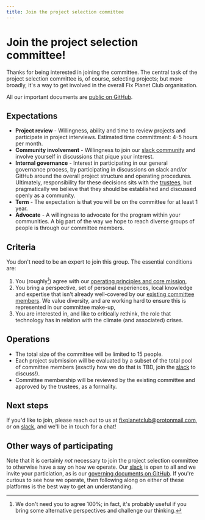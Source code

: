 ```yaml
---
title: Join the project selection committee
---
```


# Join the project selection committee! <a name="join-the-project-selection-committee"></a>

Thanks for being interested in joining the committee. The central task of the
project selection committee is, of course, selecting projects; but more
broadly, it's a way to get involved in the overall Fix Planet Club organisation.

All our important documents are [public on
GitHub](https://github.com/FixPlanet/org).

## Expectations

- **Project review** - Willingness, ability and time to review projects and participate
in project interviews. Estimated time committment: 4-5 hours per month.
- **Community involvement** - Willingness to join our [slack
community](https://join.slack.com/t/fixplanetclub/shared_invite/zt-1dwnqqvuc-5sXa4HYsl81T9N35W~M9CA) and involve yourself in discussions that pique your interest.
- **Internal governance** - Interest in participating in our general
governance process, by participating in discussions on slack and/or GitHub
around the overall project structure and operating procedures. Ultimately,
responsibility for these decisions sits with the [trustees](/committee.html), but pragmatically 
we believe that they should be established and discussed openly as a community.
- **Term** - The expectation is that you will be on the committee for at least 1 year.
- **Advocate** - A willingness to advocate for the program within your
communities. A big part of the way we hope to reach diverse groups of people
is through our committee members.

## Criteria

You don't need to be an expert to join this group. The essential conditions
are:

1. You (roughly[^agree]) agree with our [operating principles and core mission](https://github.com/FixPlanet/org#mission),
2. You bring a perspective, set of personal experiences, local knowledge
   and expertise that isn't already well-covered by our [existing committee
   members](/committee.html). We value diversity, and are working hard to ensure this is
   represented in our committee make-up,
3. You are interested in, and like to critically rethink, the role that technology has in relation with the climate (and associated) crises.

## Operations

- The total size of the committee will be limited to 15 people.
- Each project submission will be evaluated by a subset of the total pool
of committee members (exactly how we do that is TBD, join the [slack](https://join.slack.com/t/fixplanetclub/shared_invite/zt-1dwnqqvuc-5sXa4HYsl81T9N35W~M9CA) to discuss!).
- Committee membership will be reviewed by the existing committee and approved by the 
trustees, as a formality.

## Next steps

If you'd like to join, please reach out to us at
[fixplanetclub@protonmail.com](mailto:fixplanetclub@protonmail.com), or on
[slack](https://join.slack.com/t/fixplanetclub/shared_invite/zt-1dwnqqvuc-5sXa4HYsl81T9N35W~M9CA), and we'll be in touch for a chat!

## Other ways of participating

Note that it is certainly _not_ necessary to join the project selection
committee to otherwise have a say on how we operate. Our
[slack](https://join.slack.com/t/fixplanetclub/shared_invite/zt-1dwnqqvuc-5sXa4HYsl81T9N35W~M9CA)
is open to all and we invite your particiation, as is our [governing documents
on GitHub](https://github.com/FixPlanet/org). If you're curious to see how we
operate, then following along on either of these platforms is the best way to get an
understanding.

[^agree]: We don't need you to agree 100%; in fact, it's probably useful if you
bring some alternative perspectives and challenge our thinking.
